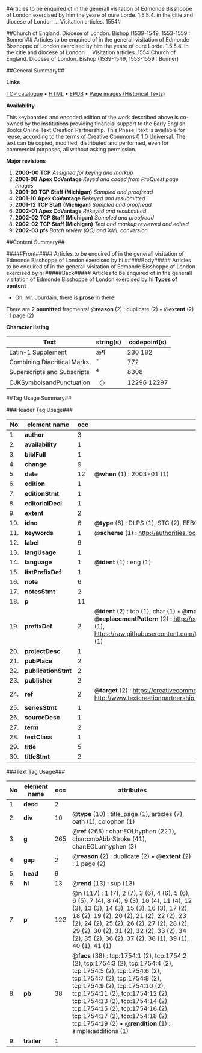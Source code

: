 #Articles to be enquired of in the generall visitation of Edmonde Bisshoppe of London exercised by him the yeare of oure Lorde. 1.5.5.4. in the citie and diocese of London ... Visitation articles. 1554#

##Church of England. Diocese of London. Bishop (1539-1549, 1553-1559 : Bonner)##
Articles to be enquired of in the generall visitation of Edmonde Bisshoppe of London exercised by him the yeare of oure Lorde. 1.5.5.4. in the citie and diocese of London ...
Visitation articles. 1554
Church of England. Diocese of London. Bishop (1539-1549, 1553-1559 : Bonner)

##General Summary##

**Links**

[TCP catalogue](http://www.ota.ox.ac.uk/tcp/)  • 
[HTML](http://tei.it.ox.ac.uk/tcp/Texts-HTML/free/A00/A00198.html)  • 
[EPUB](http://tei.it.ox.ac.uk/tcp/Texts-EPUB/free/A00/A00198.epub) • 
[Page images (Historical Texts)](https://data.historicaltexts.jisc.ac.uk/view?pubId=eebo-99837433e&pageId=eebo-99837433e-1754-1)

**Availability**

This keyboarded and encoded edition of the
	       work described above is co-owned by the institutions
	       providing financial support to the Early English Books
	       Online Text Creation Partnership. This Phase I text is
	       available for reuse, according to the terms of Creative
	       Commons 0 1.0 Universal. The text can be copied,
	       modified, distributed and performed, even for
	       commercial purposes, all without asking permission.

**Major revisions**

1. __2000-00__ __TCP__ *Assigned for keying and markup*
1. __2001-08__ __Apex CoVantage__ *Keyed and coded from ProQuest page images*
1. __2001-09__ __TCP Staff (Michigan)__ *Sampled and proofread*
1. __2001-10__ __Apex CoVantage__ *Rekeyed and resubmitted*
1. __2001-12__ __TCP Staff (Michigan)__ *Sampled and proofread*
1. __2002-01__ __Apex CoVantage__ *Rekeyed and resubmitted*
1. __2002-02__ __TCP Staff (Michigan)__ *Sampled and proofread*
1. __2002-02__ __TCP Staff (Michigan)__ *Text and markup reviewed and edited*
1. __2002-03__ __pfs__ *Batch review (QC) and XML conversion*

##Content Summary##

#####Front#####
Articles to be enquired of in the generall visitation of Edmonde Bisshoppe of London exercised by hi
#####Body#####
Articles to be enquired of in the generall visitation of Edmonde Bisshoppe of London exercised by hi
#####Back#####
Articles to be enquired of in the generall visitation of Edmonde Bisshoppe of London exercised by hi
**Types of content**

  * Oh, Mr. Jourdain, there is **prose** in there!

There are 2 **ommitted** fragments! 
 @__reason__ (2) : duplicate (2)  •  @__extent__ (2) : 1 page (2)

**Character listing**


|Text|string(s)|codepoint(s)|
|---|---|---|
|Latin-1 Supplement|æ¶|230 182|
|Combining             Diacritical Marks|̄|772|
|Superscripts             and Subscripts|⁴|8308|
|CJKSymbolsandPunctuation|〈〉|12296 12297|

##Tag Usage Summary##

###Header Tag Usage###

|No|element name|occ|attributes|
|---|---|---|---|
|1.|__author__|3||
|2.|__availability__|1||
|3.|__biblFull__|1||
|4.|__change__|9||
|5.|__date__|12| @__when__ (1) : 2003-01 (1)|
|6.|__edition__|1||
|7.|__editionStmt__|1||
|8.|__editorialDecl__|1||
|9.|__extent__|2||
|10.|__idno__|6| @__type__ (6) : DLPS (1), STC (2), EEBO-CITATION (1), PROQUEST (1), VID (1)|
|11.|__keywords__|1| @__scheme__ (1) : http://authorities.loc.gov/ (1)|
|12.|__label__|9||
|13.|__langUsage__|1||
|14.|__language__|1| @__ident__ (1) : eng (1)|
|15.|__listPrefixDef__|1||
|16.|__note__|6||
|17.|__notesStmt__|2||
|18.|__p__|11||
|19.|__prefixDef__|2| @__ident__ (2) : tcp (1), char (1)  •  @__matchPattern__ (2) : ([0-9\-]+):([0-9IVX]+) (1), (.+) (1)  •  @__replacementPattern__ (2) : http://eebo.chadwyck.com/downloadtiff?vid=$1&page=$2 (1), https://raw.githubusercontent.com/textcreationpartnership/Texts/master/tcpchars.xml#$1 (1)|
|20.|__projectDesc__|1||
|21.|__pubPlace__|2||
|22.|__publicationStmt__|2||
|23.|__publisher__|2||
|24.|__ref__|2| @__target__ (2) : https://creativecommons.org/publicdomain/zero/1.0/ (1), http://www.textcreationpartnership.org/docs/. (1)|
|25.|__seriesStmt__|1||
|26.|__sourceDesc__|1||
|27.|__term__|2||
|28.|__textClass__|1||
|29.|__title__|5||
|30.|__titleStmt__|2||


###Text Tag Usage###

|No|element name|occ|attributes|
|---|---|---|---|
|1.|__desc__|2||
|2.|__div__|10| @__type__ (10) : title_page (1), articles (7), oath (1), colophon (1)|
|3.|__g__|265| @__ref__ (265) : char:EOLhyphen (221), char:cmbAbbrStroke (41), char:EOLunhyphen (3)|
|4.|__gap__|2| @__reason__ (2) : duplicate (2)  •  @__extent__ (2) : 1 page (2)|
|5.|__head__|9||
|6.|__hi__|13| @__rend__ (13) : sup (13)|
|7.|__p__|122| @__n__ (117) : 1 (7), 2 (7), 3 (6), 4 (6), 5 (6), 6 (5), 7 (4), 8 (4), 9 (3), 10 (4), 11 (4), 12 (3), 13 (3), 14 (3), 15 (3), 16 (3), 17 (2), 18 (2), 19 (2), 20 (2), 21 (2), 22 (2), 23 (2), 24 (2), 25 (2), 26 (2), 27 (2), 28 (2), 29 (2), 30 (2), 31 (2), 32 (2), 33 (2), 34 (2), 35 (2), 36 (2), 37 (2), 38 (1), 39 (1), 40 (1), 41 (1)|
|8.|__pb__|38| @__facs__ (38) : tcp:1754:1 (2), tcp:1754:2 (2), tcp:1754:3 (2), tcp:1754:4 (2), tcp:1754:5 (2), tcp:1754:6 (2), tcp:1754:7 (2), tcp:1754:8 (2), tcp:1754:9 (2), tcp:1754:10 (2), tcp:1754:11 (2), tcp:1754:12 (2), tcp:1754:13 (2), tcp:1754:14 (2), tcp:1754:15 (2), tcp:1754:16 (2), tcp:1754:17 (2), tcp:1754:18 (2), tcp:1754:19 (2)  •  @__rendition__ (1) : simple:additions (1)|
|9.|__trailer__|1||
